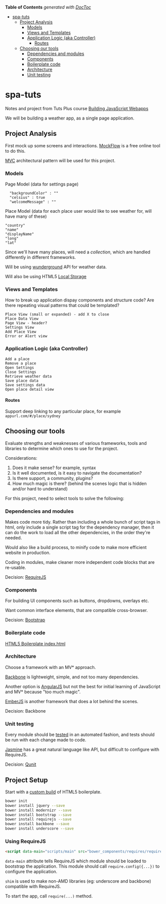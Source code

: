 <!-- START doctoc generated TOC please keep comment here to allow auto update -->
<!-- DON'T EDIT THIS SECTION, INSTEAD RE-RUN doctoc TO UPDATE -->
**Table of Contents**  *generated with [DocToc](http://doctoc.herokuapp.com/)*

- [spa-tuts](#spa-tuts)
  - [Project Analysis](#project-analysis)
    - [Models](#models)
    - [Views and Templates](#views-and-templates)
    - [Application Logic (aka Controller)](#application-logic-aka-controller)
      - [Routes](#routes)
  - [Choosing our tools](#choosing-our-tools)
    - [Dependencies and modules](#dependencies-and-modules)
    - [Components](#components)
    - [Boilerplate code](#boilerplate-code)
    - [Architecture](#architecture)
    - [Unit testing](#unit-testing)

<!-- END doctoc generated TOC please keep comment here to allow auto update -->

spa-tuts
========

Notes and project from Tuts Plus course [Building JavaScript Webapps](https://code.tutsplus.com/courses/building-javascript-web-apps)

We will be building a weather app, as a single page application.

## Project Analysis

First mock up some screens and interactions. [MockFlow](http://app.mockflow.com/) is a free online tool to do this.

[MVC](https://code.tutsplus.com/tutorials/mvc-for-noobs--net-10488) architectural pattern will be used for this project.

### Models

Page Model (data for settings page)

  ```
    "backgroundColor" : ""
    "celsius" : true
    "welcomeMessage" : ""
  ```

Place Model (data for each place user would like to see weather for, will have many of these)

  ```
  "country"
  "name"
  "displayName"
  "long"
  "lat"
  ```

Since we'll have many places, will need a *collection*, which are handled differently in different frameworks.

Will be using [wunderground](http://www.wunderground.com/api) API for weather data.

Will also be using HTML5 [Local Storage](https://code.tutsplus.com/tutorials/quick-tip-learning-about-html5-local-storage--net-10837)

### Views and Templates

How to break up application dispay components and structure code? Are there repeating visual patterns that could be templated?

  ```
  Place View (small or expanded) - add X to close
  Place Data View
  Page View - header?
  Settings View
  Add Place View
  Error or Alert view
  ```

### Application Logic (aka Controller)

  ```
  Add a place
  Remove a place
  Open Settings
  Close Settings
  Retrieve weather data
  Save place data
  Save settings data
  Open place detail view
  ```

#### Routes

Support deep linking to any particular place, for example `appurl.com/#/place/sydney`

## Choosing our tools

Evaluate strengths and weaknesses of various frameworks, tools and libraries to determine which ones to use for the project.

Considerations:

1. Does it make sense? for example, syntax
1. Is it well documented, is it easy to navigate the documentation?
1. Is there support, a community, plugins?
1. How much magic is there? (behind the scenes logic that is hidden and/or hard to understand)

For this project, need to select tools to solve the following:

### Dependencies and modules

Makes code more tidy. Rather than including a whole bunch of script tags in html, only include a single script tag for the dependency manager,
then it can do the work to load all the other dependencies, in the order they're needed.

Would also like a build process, to minify code to make more efficient website in production.

Coding in modules, make cleaner more independent code blocks that are re-usable.

Decision: [RequireJS](http://requirejs.org/)

### Components

For building UI components such as buttons, dropdowns, overlays etc.

Want common interface elements, that are compatible cross-browser.

Decision: [Bootstrap](http://getbootstrap.com/)

### Boilerplate code

[HTML5 Boilerplate index.html](https://github.com/h5bp/html5-boilerplate/blob/master/src/index.html)

### Architecture

Choose a framework with an MV* approach.

[Backbone](http://backbonejs.org/) is lightweight, simple, and not too many dependencies.

Another option is [AngularJS](https://angularjs.org/) but not the best for initial learning of JavaScript and MV* because "too much magic".

[EmberJS](http://emberjs.com/) is another framework that does a lot behind the scenes.

Decision: Backbone

### Unit testing

Every module should be [tested](https://code.tutsplus.com/tutorials/how-to-test-your-javascript-code-with-qunit--net-9077)
in an automated fashion, and tests should be run with each change made to code.

[Jasmine](http://jasmine.github.io/) has a great natural language like API, but difficult to configure with RequireJS.

Decision: [Qunit](http://qunitjs.com/)

## Project Setup

Start with a [custom build](http://www.initializr.com/) of HTML5 boilerplate.

  ```bash
  bower init
  bower install jquery --save
  bower install modernizr --save
  bower install bootstrap --save
  bower install requirejs --save
  bower install backbone --save
  bower install underscore --save
  ```

### Using RequireJS

  ```html
  <script data-main="scripts/main" src="bower_components/requires/require.js"></script>
  ```

`data-main` attribute tells RequireJS which module should be loaded to bootstrap the application.
This module should call `require.config({...})` to configure the application.

`shim` is used to make non-AMD libraries (eg: underscore and backbone) compatible with RequireJS.

To start the app, call `require(...)` method.
